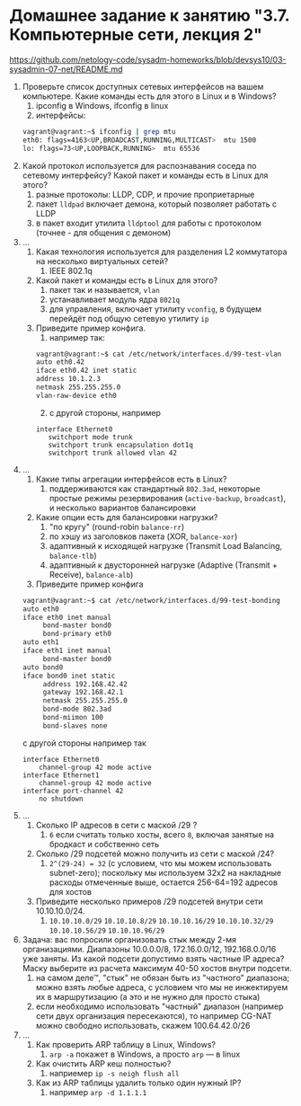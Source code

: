 # Домашнее задание к занятию "3.7. Компьютерные сети, лекция 2"
https://github.com/netology-code/sysadm-homeworks/blob/devsys10/03-sysadmin-07-net/README.md


1. Проверьте список доступных сетевых интерфейсов на вашем компьютере. Какие команды есть для этого в Linux и в Windows?
   1. ipconfig в Windows, ifconfig в linux
   2. интерфейсы:
   ```bash
   vagrant@vagrant:~$ ifconfig | grep mtu
   eth0: flags=4163<UP,BROADCAST,RUNNING,MULTICAST>  mtu 1500
   lo: flags=73<UP,LOOPBACK,RUNNING>  mtu 65536
   ```
2. Какой протокол используется для распознавания соседа по сетевому интерфейсу? Какой пакет и команды есть в Linux для этого?
   1. разные протоколы: LLDP, CDP, и прочие проприетарные
   2. пакет `lldpad` включает демона, который позволяет работать с LLDP
   3. в пакет входит утилита `lldptool` для работы с протоколом (точнее - для общения с демоном)
3. ...
   1. Какая технология используется для разделения L2 коммутатора на несколько виртуальных сетей? 
      1. IEEE 802.1q
   2. Какой пакет и команды есть в Linux для этого? 
      1. пакет так и называется, `vlan`
      2. устанавливает модуль ядра `8021q`
      3. для управления, включает утилиту `vconfig`, в будущем перейдёт под общую сетевую утилиту `ip`
   3. Приведите пример конфига.
      1. например так:
      ```bash
      vagrant@vagrant:~$ cat /etc/network/interfaces.d/99-test-vlan
      auto eth0.42
      iface eth0.42 inet static
      address 10.1.2.3
      netmask 255.255.255.0
      vlan-raw-device eth0
      ```
      2. с другой стороны, например
      ```cisco
      interface Ethernet0
         switchport mode trunk
         switchport trunk encapsulation dot1q
         switchport trunk allowed vlan 42
      ```
4. ...
   1. Какие типы агрегации интерфейсов есть в Linux?
      1. поддерживаются как стандартный `802.3ad`, некоторые простые режимы резервирования (`active-backup`, `broadcast`), и несколько вариантов балансировки
   2. Какие опции есть для балансировки нагрузки?
      1. "по кругу" (round-robin `balance-rr`)
      2. по хэшу из заголовков пакета (XOR, `balance-xor`)
      3. адаптивный к исходящей нагрузке (Transmit Load Balancing, `balance-tlb`)
      4. адаптивный к двусторонней нагрузке (Adaptive (Transmit + Receive), `balance-alb`)
   3. Приведите пример конфига
   ```bash
   vagrant@vagrant:~$ cat /etc/network/interfaces.d/99-test-bonding
   auto eth0
   iface eth0 inet manual
        bond-master bond0
        bond-primary eth0
   auto eth1
   iface eth1 inet manual
        bond-master bond0
   auto bond0
   iface bond0 inet static
        address 192.168.42.42
        gateway 192.168.42.1
        netmask 255.255.255.0
        bond-mode 802.3ad
        bond-miimon 100
        bond-slaves none
   ```
   с другой стороны например так
   ```cisco
   interface Ethernet0
       channel-group 42 mode active
   interface Ethernet1
       channel-group 42 mode active
   interface port-channel 42
       no shutdown
   ```
5. ...
   1. Сколько IP адресов в сети с маской /29 ?   
      1. `6` если считать только хосты, всего `8`, включая занятые на бродкаст и собственно сеть
   2. Сколько /29 подсетей можно получить из сети с маской /24?   
      1. `2^(29-24) = 32` (с условием, что мы можем использовать subnet-zero); поскольку мы используем 32x2 на накладные расходы отмеченные выше, остается 256-64=192 адресов для хостов
   3. Приведите несколько примеров /29 подсетей внутри сети 10.10.10.0/24.
      1. `10.10.10.0/29` `10.10.10.8/29` `10.10.10.16/29` `10.10.10.32/29` `10.10.10.56/29` `10.10.10.96/29`
6. Задача: вас попросили организовать стык между 2-мя организациями. Диапазоны 10.0.0.0/8, 172.16.0.0/12, 192.168.0.0/16 уже заняты. Из какой подсети допустимо взять частные IP адреса? Маску выберите из расчета максимум 40-50 хостов внутри подсети.
   1. на самом деле™, "стык" не обязан быть из "частного" диапазона; можно взять любые адреса, с условием что мы не инжектируем их в маршрутизацию (а это и не нужно для просто стыка)
   2. если необходимо использовать "частный" диапазон (например сети двух организация пересекаются), то например CG-NAT можно свободно использовать, скажем 100.64.42.0/26
7. ...
   1. Как проверить ARP таблицу в Linux, Windows?
      1. `arp -a` покажет в Windows, а просто `arp` — в linux
   2. Как очистить ARP кеш полностью?
      1. наприемер `ip -s neigh flush all`
   3. Как из ARP таблицы удалить только один нужный IP?
      1. например `arp -d 1.1.1.1`
